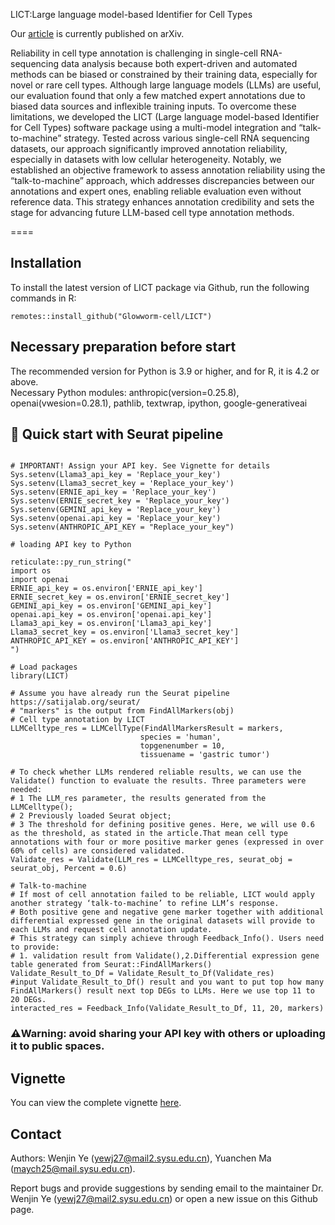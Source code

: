LICT:Large language model-based Identifier for Cell Types

Our [article](https://arxiv.org/abs/2409.15678) is currently published on arXiv.

Reliability in cell type annotation is challenging in single-cell RNA-sequencing data analysis because both expert-driven and automated methods can be biased or constrained by their training data, especially for novel or rare cell types. Although large language models (LLMs) are useful, our evaluation found that only a few matched expert annotations due to biased data sources and inflexible training inputs. To overcome these limitations, we developed the LICT (Large language model-based Identifier for Cell Types) software package using a multi-model integration and “talk-to-machine” strategy. Tested across various single-cell RNA sequencing datasets, our approach significantly improved annotation reliability, especially in datasets with low cellular heterogeneity. Notably, we established an objective framework to assess annotation reliability using the “talk-to-machine” approach, which addresses discrepancies between our annotations and expert ones, enabling reliable evaluation even without reference data. This strategy enhances annotation credibility and sets the stage for advancing future LLM-based cell type annotation methods.

====

## Installation 

To install the latest version of LICT package via Github, run the following commands in R:
```{r eval = FALSE}
remotes::install_github("Glowworm-cell/LICT")
```

## Necessary preparation before start

The recommended version for Python is 3.9 or higher, and for R, it is 4.2 or above.<br>Necessary Python modules: anthropic(version=0.25.8), openai(vwesion=0.28.1), pathlib, textwrap, ipython, google-generativeai

##  🚀 Quick start with Seurat pipeline 


```{r eval = FALSE}

# IMPORTANT! Assign your API key. See Vignette for details
Sys.setenv(Llama3_api_key = 'Replace_your_key')
Sys.setenv(Llama3_secret_key = 'Replace_your_key')
Sys.setenv(ERNIE_api_key = 'Replace_your_key')
Sys.setenv(ERNIE_secret_key = 'Replace_your_key')
Sys.setenv(GEMINI_api_key = 'Replace_your_key')
Sys.setenv(openai.api_key = 'Replace_your_key')
Sys.setenv(ANTHROPIC_API_KEY = "Replace_your_key")

# loading API key to Python

reticulate::py_run_string("
import os
import openai
ERNIE_api_key = os.environ['ERNIE_api_key']
ERNIE_secret_key = os.environ['ERNIE_secret_key']
GEMINI_api_key = os.environ['GEMINI_api_key']
openai.api_key = os.environ['openai.api_key']
Llama3_api_key = os.environ['Llama3_api_key']
Llama3_secret_key = os.environ['Llama3_secret_key']
ANTHROPIC_API_KEY = os.environ['ANTHROPIC_API_KEY']
")

# Load packages
library(LICT)

# Assume you have already run the Seurat pipeline https://satijalab.org/seurat/
# "markers" is the output from FindAllMarkers(obj)
# Cell type annotation by LICT
LLMCelltype_res = LLMCellType(FindAllMarkersResult = markers,
                             species = 'human',
                             topgenenumber = 10,
                             tissuename = 'gastric tumor')

# To check whether LLMs rendered reliable results, we can use the Validate() function to evaluate the results. Three parameters were needed:
# 1 The LLM_res parameter, the results generated from the LLMCelltype();
# 2 Previously loaded Seurat object;
# 3 The threshold for defining positive genes. Here, we will use 0.6 as the threshold, as stated in the article.That mean cell type annotations with four or more positive marker genes (expressed in over 60% of cells) are considered validated.
Validate_res = Validate(LLM_res = LLMCelltype_res, seurat_obj = seurat_obj, Percent = 0.6)

# Talk-to-machine
# If most of cell annotation failed to be reliable, LICT would apply another strategy ‘talk-to-machine’ to refine LLM’s response.
# Both positive gene and negative gene marker together with additional differential expressed gene in the original datasets will provide to each LLMs and request cell annotation update.
# This strategy can simply achieve through Feedback_Info(). Users need to provide:
# 1. validation result from Validate(),2.Differential expression gene table generated from Seurat::FindAllMarkers()
Validate_Result_to_Df = Validate_Result_to_Df(Validate_res)
#input Validate_Result_to_Df() result and you want to put top how many FindAllMarkers() result next top DEGs to LLMs. Here we use top 11 to 20 DEGs.
interacted_res = Feedback_Info(Validate_Result_to_Df, 11, 20, markers)
```

### ⚠️Warning: avoid sharing your API key with others or uploading it to public spaces.

## Vignette
You can view the complete vignette [here](https://github.com/Glowworm-cell/LICT/blob/main/vignettes/vignette.html).

## Contact

Authors: Wenjin Ye (yewj27@mail2.sysu.edu.cn), Yuanchen Ma (maych25@mail.sysu.edu.cn).

Report bugs and provide suggestions by sending email to the maintainer Dr. Wenjin Ye  (yewj27@mail2.sysu.edu.cn) or open a new issue on this Github page. 
